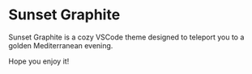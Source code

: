 # Sunset Graphite 
Sunset Graphite is a cozy VSCode theme designed to teleport you to a golden Mediterranean evening.

Hope you enjoy it!
